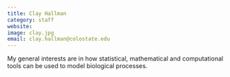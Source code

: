 ```yaml
---
title: Clay Hallman
category: staff
website:
image: clay.jpg
email: clay.hallman@colostate.edu
---
```


My general interests are in how statistical, mathematical and computational tools can be used to model biological processes.
